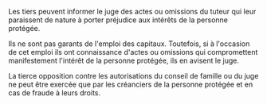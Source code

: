   
 Les tiers peuvent informer le juge des actes ou omissions du tuteur qui leur paraissent de nature à porter préjudice aux intérêts de la personne protégée.  

  
 Ils ne sont pas garants de l'emploi des capitaux. Toutefois, si à l'occasion de cet emploi ils ont connaissance d'actes ou omissions qui compromettent manifestement l'intérêt de la personne protégée, ils en avisent le juge.  

  
 La tierce opposition contre les autorisations du conseil de famille ou du juge ne peut être exercée que par les créanciers de la personne protégée et en cas de fraude à leurs droits.  
